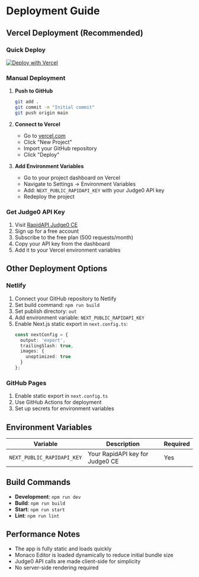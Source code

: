 # Deployment Guide

## Vercel Deployment (Recommended)

### Quick Deploy

[![Deploy with Vercel](https://vercel.com/button)](https://vercel.com/new/clone?repository-url=https://github.com/your-username/pyzun)

### Manual Deployment

1. **Push to GitHub**
   ```bash
   git add .
   git commit -m "Initial commit"
   git push origin main
   ```

2. **Connect to Vercel**
   - Go to [vercel.com](https://vercel.com)
   - Click "New Project"
   - Import your GitHub repository
   - Click "Deploy"

3. **Add Environment Variables**
   - Go to your project dashboard on Vercel
   - Navigate to Settings → Environment Variables
   - Add: `NEXT_PUBLIC_RAPIDAPI_KEY` with your Judge0 API key
   - Redeploy the project

### Get Judge0 API Key

1. Visit [RapidAPI Judge0 CE](https://rapidapi.com/judge0-official/api/judge0-ce/)
2. Sign up for a free account
3. Subscribe to the free plan (500 requests/month)
4. Copy your API key from the dashboard
5. Add it to your Vercel environment variables

## Other Deployment Options

### Netlify

1. Connect your GitHub repository to Netlify
2. Set build command: `npm run build`
3. Set publish directory: `out`
4. Add environment variable: `NEXT_PUBLIC_RAPIDAPI_KEY`
5. Enable Next.js static export in `next.config.ts`:
   ```typescript
   const nextConfig = {
     output: 'export',
     trailingSlash: true,
     images: {
       unoptimized: true
     }
   };
   ```

### GitHub Pages

1. Enable static export in `next.config.ts`
2. Use GitHub Actions for deployment
3. Set up secrets for environment variables

## Environment Variables

| Variable | Description | Required |
|----------|-------------|----------|
| `NEXT_PUBLIC_RAPIDAPI_KEY` | Your RapidAPI key for Judge0 CE | Yes |

## Build Commands

- **Development**: `npm run dev`
- **Build**: `npm run build`
- **Start**: `npm run start`
- **Lint**: `npm run lint`

## Performance Notes

- The app is fully static and loads quickly
- Monaco Editor is loaded dynamically to reduce initial bundle size
- Judge0 API calls are made client-side for simplicity
- No server-side rendering required